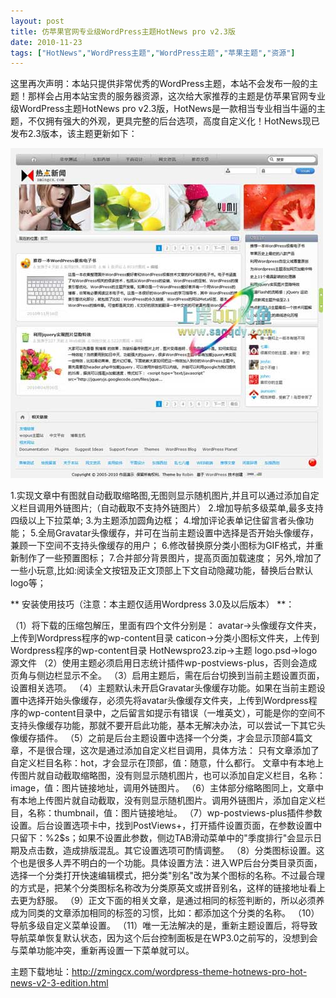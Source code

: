 ```yaml
---
layout: post
title: 仿苹果官网专业级WordPress主题HotNews pro v2.3版		
date: 2010-11-23
tags: ["HotNews","WordPress主题","WordPress主题","苹果主题","资源"]
---
```


这里再次声明：本站只提供非常优秀的WordPress主题，本站不会发布一般的主题！那样会占用本站宝贵的服务器资源，这次给大家推荐的主题是仿苹果官网专业级WordPress主题HotNews pro v2.3版，HotNews是一款相当专业相当牛逼的主题，不仅拥有强大的外观，更具完整的后台选项，高度自定义化！HotNews现已发布2.3版本，该主题更新如下：

<a rel="attachment wp-att-391" href="http://www.saqqdy.com/download/imitation-of-apple-official-website-professional-edition-hotnews-pro-wordpress-theme/attachment/hotnewsprov2_3"><img class="alignnone size-full wp-image-391" title="HotNewsprov2_3" src="HotNewsprov2_3.jpg" alt="" width="500" height="528" /></a>

1.实现文章中有图就自动截取缩略图,无图则显示随机图片,并且可以通过添加自定义栏目调用外链图片;（自动截取不支持外链图片）
2.增加导航多级菜单,最多支持四级以上下拉菜单;
3.为主题添加圆角边框；
4.增加评论表单记住留言者头像功能；
5.全局Gravatar头像缓存，并可在当前主题设置中选择是否开始头像缓存，兼顾一下空间不支持头像缓存的用户；
6.修改替换原分类小图标为GIF格式，并重新制作了一些预置图标；
7.合并部分背景图片，提高页面加载速度；
另外,增加了一些小玩意,比如:阅读全文按钮及正文顶部上下文自动隐藏功能，替换后台默认logo等；

** 安装使用技巧（注意：本主题仅适用Wordpress 3.0及以后版本） **：

（1）将下载的压缩包解压，里面有四个文件分别是：
avatar→头像缓存文件夹，上传到Wordpress程序的wp-content目录
caticon→分类小图标文件夹，上传到Wordpress程序的wp-content目录
HotNewspro23.zip→主题
logo.psd→logo源文件
（2）使用主题必须启用日志统计插件wp-postviews-plus，否则会造成页角与侧边栏显示不全。
（3）启用主题后，需在后台切换到当前主题设置页面，设置相关选项。
（4）主题默认未开启Gravatar头像缓存功能。如果在当前主题设置中选择开始头像缓存，必须先将avatar头像缓存文件夹，上传到Wordpress程序的wp-content目录中，之后留言如提示有错误（一堆英文），可能是你的空间不支持头像缓存功能，那就不要开启此功能，基本无解决办法，可以尝试一下其它头像缓存插件。
（5）之前是后台主题设置中选择一个分类，才会显示顶部4篇文章，不是很合理，这次是通过添加自定义栏目调用，具体方法：
只有文章添加了自定义栏目名称：hot，才会显示在顶部，值：随意，什么都行。
文章中有本地上传图片就自动截取缩略图，没有则显示随机图片，也可以添加自定义栏目，名称：image，值：图片链接地址，调用外链图片。
（6）主体部分缩略图同上，文章中有本地上传图片就自动截取，没有则显示随机图片。调用外链图片，添加自定义栏目，名称：thumbnail，值：图片链接地址。
（7）wp-postviews-plus插件参数设置。后台设置选项卡中，找到PostViews+，打开插件设置页面，在参数设置中只留下：%2$s；如果不设置此参数，侧边TAB滑动菜单中的"季度排行"会显示日期及点击数，造成排版混乱。其它设置选项可酌情调整。
（8）分类图标设置。这个也是很多人弄不明白的一个功能。具体设置方法：进入WP后台分类目录页面，选择一个分类打开快速编辑模式，把分类"别名"改为某个图标的名称。不过最合理的方式是，把某个分类图标名称改为分类原英文或拼音别名，这样的链接地址看上去更为舒服。
（9）正文下面的相关文章，是通过相同的标签判断的，所以必须养成为同类的文章添加相同的标签的习惯，比如：都添加这个分类的名称。
（10）导航多级自定义菜单设置。
（11）唯一无法解决的是，重新主题设置后，将导致导航菜单恢复默认状态，因为这个后台控制面板是在WP3.0之前写的，没想到会与菜单功能冲突，重新再设置一下菜单就可以。

主题下载地址：<a href="http://www.saqqdy.com/?r=http://zmingcx.com/wordpress-theme-hotnews-pro-hot-news-v2-3-edition.html">http://zmingcx.com/wordpress-theme-hotnews-pro-hot-news-v2-3-edition.html</a>		
